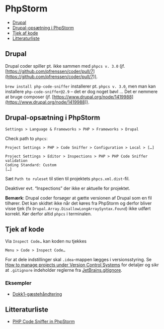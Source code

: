 # PhpStorm

<!-- toc -->

* [Drupal](#drupal)
* [Drupal-opsætning i PhpStorm](#drupal-opsaetning-i-phpstorm)
* [Tjek af kode](#tjek-af-kode)
* [Litteraturliste](#litteraturliste)

<!-- tocstop -->

## Drupal

Drupal coder spiller pt. ikke sammen med `phpcs v. 3.0`
(jf. [https://github.com/pfrenssen/coder/pull/7](https://github.com/pfrenssen/coder/pull/7)).

`brew install php-code-sniffer` installerer pt. `phpcs v. 3.0`, men
man kan installere `php-code-sniffer@2.9` – det er dog noget bøvl …
Det er nemmere at bruge composer
(jf. [https://www.drupal.org/node/1419988](https://www.drupal.org/node/1419988)).

## Drupal-opsætning i PhpStorm

```menu
Settings > Language & Frameworks > PHP > Frameworks > Drupal
```

Check path to `phpcs`:

```menu
Project Settings > PHP > Code Sniffer > Configuration > Local > […]
```

```menu
Project Settings > Editor > Inspections > PHP > PHP Code Sniffer validation
Coding Standard: Custom
[…]
```

Sæt `Path to ruleset` til stien til projektets `phpcs.xml.dist`-fil.

Deaktiver evt. “Inspections” der ikke er aktuelle for projektet.

**Bemærk**: Drupal coder forsøger at gætte versionen af Drupal som en
fil tilhører. Det kan skidtet ikke når det køres fra PhpStorm og
derfor bliver visse tjek (fx
`Drupal.Array.DisallowLongArraySyntax.Found`) ikke udført
korrekt. Kør derfor altid `phpcs` i terminalen.

## Tjek af kode

Via `Inspect Code…` kan koden nu tjekkes

```menu
Menu > Code > Inspect Code…
```

For at dele indstillinger skal `.idea`-mappen lægges i
versionsstyring. Se [How to manage projects under Version Control
Systems](https://intellij-support.jetbrains.com/hc/en-us/articles/206544839)
for detaljer og sikr at `.gitignore` indeholder reglerne fra
[JetBrains.gitignore](https://github.com/github/gitignore/blob/master/Global/JetBrains.gitignore).

### Eksempler

* [Dokk1-gæstehåndtering](https://github.com/aakb/dokk1gh/tree/develop/.idea)

## Litteraturliste

* [PHP Code Sniffer in PhpStorm](https://confluence.jetbrains.com/display/PhpStorm/PHP+Code+Sniffer+in+PhpStorm)
